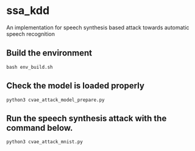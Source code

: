 # ssa_kdd
An implementation for speech synthesis based attack towards automatic speech recognition

## Build the environment
```bash env_build.sh```
## Check the model is loaded properly
```python3 cvae_attack_model_prepare.py```
## Run the speech synthesis attack with the command below.
```python3 cvae_attack_mnist.py```
